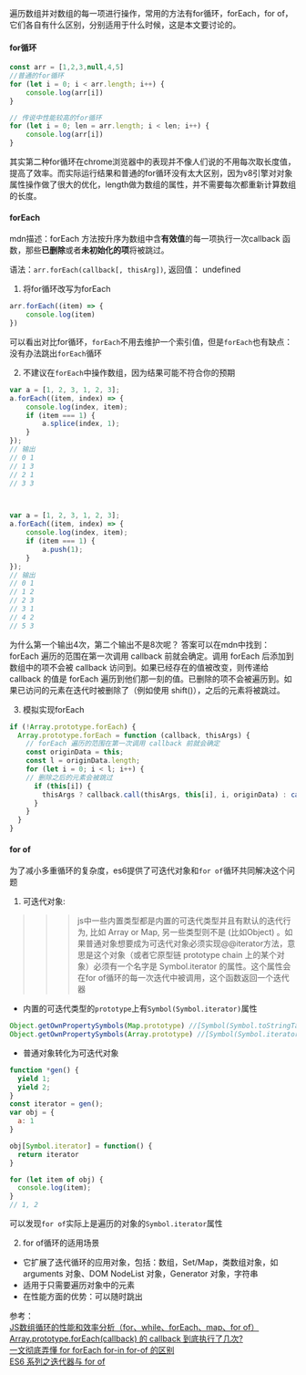 遍历数组并对数组的每一项进行操作，常用的方法有for循环，forEach，for of，它们各自有什么区别，分别适用于什么时候，这是本文要讨论的。
#### for循环
```js
const arr = [1,2,3,null,4,5]
//普通的for循环
for (let i = 0; i < arr.length; i++) {
    console.log(arr[i])
}

// 传说中性能较高的for循环
for (let i = 0; len = arr.length; i < len; i++) {
    console.log(arr[i])
}
```
其实第二种for循环在chrome浏览器中的表现并不像人们说的不用每次取长度值，提高了效率。而实际运行结果和普通的for循环没有太大区别，因为v8引擎对对象属性操作做了很大的优化，length做为数组的属性，并不需要每次都重新计算数组的长度。

#### forEach
mdn描述：forEach 方法按升序为数组中含**有效值**的每一项执行一次callback 函数，那些**已删除**或者**未初始化的项**将被跳过。

语法：`arr.forEach(callback[, thisArg])`,
返回值： undefined

1. 将for循环改写为forEach
```js
arr.forEach((item) => {
    console.log(item)
})
```
可以看出对比for循环，`forEach`不用去维护一个索引值，但是`forEach`也有缺点：没有办法跳出`forEach`循环

2. 不建议在`forEach`中操作数组，因为结果可能不符合你的预期
```js
var a = [1, 2, 3, 1, 2, 3];
a.forEach((item, index) => {
    console.log(index, item);
    if (item === 1) {
    	a.splice(index, 1);
    }
});
// 输出
// 0 1
// 1 3
// 2 1
// 3 3



var a = [1, 2, 3, 1, 2, 3];
a.forEach((item, index) => {
    console.log(index, item);
    if (item === 1) {
    	a.push(1);
    }
});
// 输出
// 0 1
// 1 2
// 2 3
// 3 1
// 4 2
// 5 3
```
为什么第一个输出4次，第二个输出不是8次呢？
答案可以在mdn中找到：
forEach 遍历的范围在第一次调用 callback 前就会确定。调用 forEach 后添加到数组中的项不会被 callback 访问到。如果已经存在的值被改变，则传递给 callback 的值是 forEach 遍历到他们那一刻的值。已删除的项不会被遍历到。如果已访问的元素在迭代时被删除了（例如使用 shift()），之后的元素将被跳过。

3. 模拟实现forEach
```js
if (!Array.prototype.forEach) {
  Array.prototype.forEach = function (callback, thisArgs) {
    // forEach 遍历的范围在第一次调用 callback 前就会确定
    const originData = this;
    const l = originData.length;
    for (let i = 0; i < l; i++) {
    // 删除之后的元素会被跳过
      if (this[i]) {
        thisArgs ? callback.call(thisArgs, this[i], i, originData) : callback(this[i], i, originData);
      }
    }
  }
}
```
   
#### for of
为了减小多重循环的复杂度，es6提供了可迭代对象和`for of`循环共同解决这个问题

1. 可迭代对象: 
  >>> js中一些内置类型都是内置的可迭代类型并且有默认的迭代行为, 比如 Array or Map, 另一些类型则不是 (比如Object) 。如果普通对象想要成为可迭代对象必须实现@@iterator方法，意思是这个对象（或者它原型链 prototype chain 上的某个对象）必须有一个名字是 Symbol.iterator 的属性。这个属性会在for of循环的每一次迭代中被调用，这个函数返回一个迭代器
  
  - 内置的可迭代类型的`prototype`上有`Symbol(Symbol.iterator)`属性
  ```js
  Object.getOwnPropertySymbols(Map.prototype) //[Symbol(Symbol.toStringTag), Symbol(Symbol.iterator)]
  Object.getOwnPropertySymbols(Array.prototype) //[Symbol(Symbol.iterator), Symbol(Symbol.unscopables)]
  ```
  - 普通对象转化为可迭代对象
  ```js
  function *gen() {
    yield 1;
    yield 2;
  }
  const iterator = gen();
  var obj = {
    a: 1
  }

  obj[Symbol.iterator] = function() {
    return iterator
  }

  for (let item of obj) {
    console.log(item);
  }
  // 1, 2
  ```
  可以发现`for of`实际上是遍历的对象的`Symbol.iterator`属性

2. for of循环的适用场景
 - 它扩展了迭代循环的应用对象，包括：数组，Set/Map，类数组对象，如 arguments 对象、DOM NodeList 对象，Generator 对象，字符串
 - 适用于只需要遍历对象中的元素
 - 在性能方面的优势：可以随时跳出



参考：<br>
[JS数组循环的性能和效率分析（for、while、forEach、map、for of）](https://juejin.im/post/5b645f536fb9a04fc9376882#heading-0)<br>
[Array.prototype.forEach(callback) 的 callback 到底执行了几次?](https://juejin.im/post/5ab229a96fb9a028de4496a3#comment)<br>
[一文彻底弄懂 for forEach for-in for-of 的区别](https://juejin.im/post/5c778c96e51d453eeb067374)<br>
[ES6 系列之迭代器与 for of ](https://github.com/mqyqingfeng/Blog/issues/90)<br>
